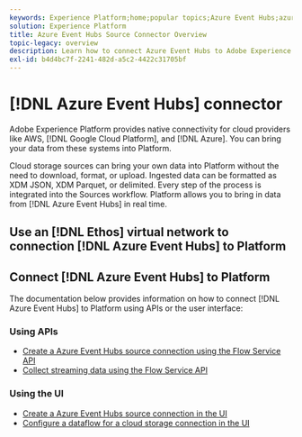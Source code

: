 ```yaml
---
keywords: Experience Platform;home;popular topics;Azure Event Hubs;azure event hubs;Event Hubs;event hubs
solution: Experience Platform
title: Azure Event Hubs Source Connector Overview
topic-legacy: overview
description: Learn how to connect Azure Event Hubs to Adobe Experience Platform using APIs or the user interface.
exl-id: b4d4bc7f-2241-482d-a5c2-4422c31705bf
---
```


# [!DNL Azure Event Hubs] connector

Adobe Experience Platform provides native connectivity for cloud providers like AWS, [!DNL Google Cloud Platform], and [!DNL Azure]. You can bring your data from these systems into Platform.

Cloud storage sources can bring your own data into Platform without the need to download, format, or upload. Ingested data can be formatted as XDM JSON, XDM Parquet, or delimited. Every step of the process is integrated into the Sources workflow. Platform allows you to bring in data from [!DNL Azure Event Hubs] in real time.

## Use an [!DNL Ethos] virtual network to connection [!DNL Azure Event Hubs] to Platform



## Connect [!DNL Azure Event Hubs] to Platform

The documentation below provides information on how to connect [!DNL Azure Event Hubs] to Platform using APIs or the user interface:

### Using APIs

- [Create a Azure Event Hubs source connection using the Flow Service API](../../tutorials/api/create/cloud-storage/eventhub.md)
- [Collect streaming data using the Flow Service API](../../tutorials/api/collect/streaming.md)

### Using the UI

- [Create a Azure Event Hubs source connection in the UI](../../tutorials/ui/create/cloud-storage/eventhub.md)
- [Configure a dataflow for a cloud storage connection in the UI](../../tutorials/ui/dataflow/streaming/cloud-storage-streaming.md)
